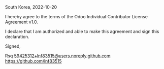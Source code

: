 South Korea, 2022-10-20

I hereby agree to the terms of the Odoo Individual Contributor License
Agreement v1.0.

I declare that I am authorized and able to make this agreement and sign this
declaration.

Signed,

Rsq 59425312+lnf83515@users.noreply.github.com https://github.com/lnf83515

